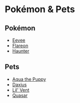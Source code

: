 # Pokémon & Pets

## Pokémon
- [Eevee]()
- [Flareon]()
- [Haunter]()

## Pets
- [Aqua the Puppy]()
- [Daxius]()
- [Lil' Vent]()
- [Quasar]()